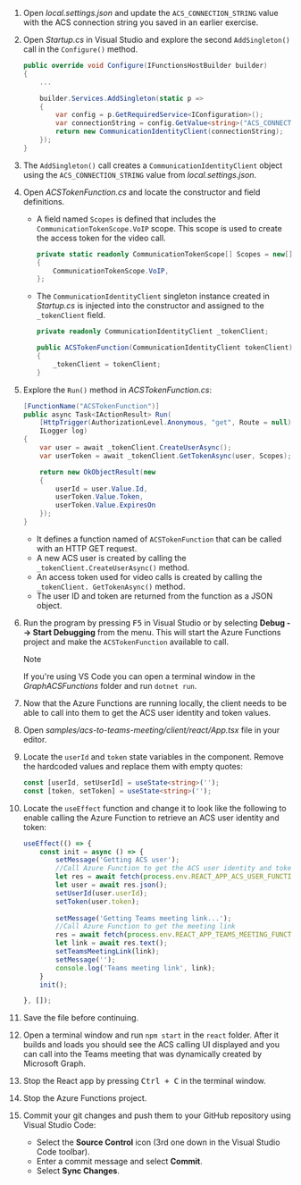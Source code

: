 <!-- markdownlint-disable MD041 -->

1. Open *local.settings.json* and update the `ACS_CONNECTION_STRING` value with the ACS connection string you saved in an earlier exercise.

1. Open *Startup.cs* in Visual Studio and explore the second `AddSingleton()` call in the `Configure()` method.

    ```csharp
    public override void Configure(IFunctionsHostBuilder builder)
    {
        ...

        builder.Services.AddSingleton(static p =>
        {
            var config = p.GetRequiredService<IConfiguration>();
            var connectionString = config.GetValue<string>("ACS_CONNECTION_STRING");
            return new CommunicationIdentityClient(connectionString);
        });
    }
    ```

1. The `AddSingleton()` call creates a `CommunicationIdentityClient` object using the `ACS_CONNECTION_STRING` value from *local.settings.json*. 


1. Open *ACSTokenFunction.cs* and locate the constructor and field definitions. 

    - A field named `Scopes` is defined that includes the `CommunicationTokenScope.VoIP` scope. This scope is used to create the access token for the video call.

        ```csharp
        private static readonly CommunicationTokenScope[] Scopes = new[]
        {
            CommunicationTokenScope.VoIP,
        };
        ```

    - The `CommunicationIdentityClient` singleton instance created in *Startup.cs* is injected into the constructor and assigned to the `_tokenClient` field.

        ```csharp
        private readonly CommunicationIdentityClient _tokenClient;
        
        public ACSTokenFunction(CommunicationIdentityClient tokenClient)
        {
            _tokenClient = tokenClient;
        }
        ```

1. Explore the `Run()` method in *ACSTokenFunction.cs*:

    ```csharp
    [FunctionName("ACSTokenFunction")]
    public async Task<IActionResult> Run(
        [HttpTrigger(AuthorizationLevel.Anonymous, "get", Route = null)] HttpRequest req,
        ILogger log)
    {
        var user = await _tokenClient.CreateUserAsync();
        var userToken = await _tokenClient.GetTokenAsync(user, Scopes);
    
        return new OkObjectResult(new 
        { 
            userId = user.Value.Id, 
            userToken.Value.Token, 
            userToken.Value.ExpiresOn 
        });
    }
    ```

    - It defines a function named of `ACSTokenFunction` that can be called with an HTTP GET request.
    - A new ACS user is created by calling the `_tokenClient.CreateUserAsync()` method.
    - An access token used for video calls is created by calling the `_tokenClient. GetTokenAsync()` method.
    - The user ID and token are returned from the function as a JSON object.

1. Run the program by pressing <kbd>F5</kbd> in Visual Studio or by selecting **Debug --> Start Debugging** from the menu. This will start the Azure Functions project and make the `ACSTokenFunction` available to call.

    > [!NOTE]
    > If you're using VS Code you can open a terminal window in the *GraphACSFunctions* folder and run `dotnet run`.

1. Now that the Azure Functions are running locally, the client needs to be able to call into them to get the ACS user identity and token values.

1. Open *samples/acs-to-teams-meeting/client/react/App.tsx* file in your editor.

1. Locate the `userId` and `token` state variables in the component. Remove the hardcoded values and replace them with empty quotes:

    ```typescript
    const [userId, setUserId] = useState<string>('');
    const [token, setToken] = useState<string>('');
    ```

1. Locate the `useEffect` function and change it to look like the following to enable calling the Azure Function to retrieve an ACS user identity and token:

    ```typescript
    useEffect(() => {
        const init = async () => {
            setMessage('Getting ACS user');
            //Call Azure Function to get the ACS user identity and token
            let res = await fetch(process.env.REACT_APP_ACS_USER_FUNCTION as string);
            let user = await res.json();
            setUserId(user.userId);
            setToken(user.token);
            
            setMessage('Getting Teams meeting link...');
            //Call Azure Function to get the meeting link
            res = await fetch(process.env.REACT_APP_TEAMS_MEETING_FUNCTION as string);
            let link = await res.text();
            setTeamsMeetingLink(link);
            setMessage('');
            console.log('Teams meeting link', link);
        }
        init();

    }, []);
    ```

1. Save the file before continuing.

1. Open a terminal window and run `npm start` in the `react` folder. After it builds and loads you should see the ACS calling UI displayed and you can call into the Teams meeting that was dynamically created by Microsoft Graph.

1. Stop the React app by pressing <kbd>Ctrl + C</kbd> in the terminal window. 

1. Stop the Azure Functions project.

1. Commit your git changes and push them to your GitHub repository using Visual Studio Code:
    - Select the **Source Control** icon (3rd one down in the Visual Studio Code toolbar).
    - Enter a commit message and select **Commit**.
    - Select **Sync Changes**.